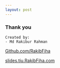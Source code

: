 ```yaml
---
layout: post
---
```


### Thank you

```
Created by:
- Md Rakibur Rahman
```
[Github.com/RakibFiha](https://www.github.com/RakibFiha)

[slides.tiu.RakibFiha.com](https://slides.tiu.RakibFiha.com)
